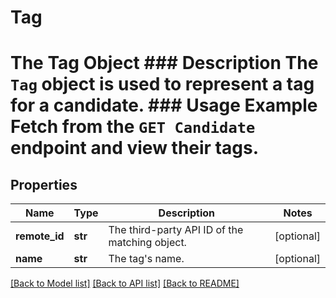 # Tag

# The Tag Object ### Description The `Tag` object is used to represent a tag for a candidate.  ### Usage Example Fetch from the `GET Candidate` endpoint and view their tags.
## Properties
Name | Type | Description | Notes
------------ | ------------- | ------------- | -------------
**remote_id** | **str** | The third-party API ID of the matching object. | [optional] 
**name** | **str** | The tag&#39;s name. | [optional] 

[[Back to Model list]](../README.md#documentation-for-models) [[Back to API list]](../README.md#documentation-for-api-endpoints) [[Back to README]](../README.md)


